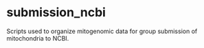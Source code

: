 # submission_ncbi
Scripts used to organize mitogenomic data for group submission of mitochondria to NCBI.
